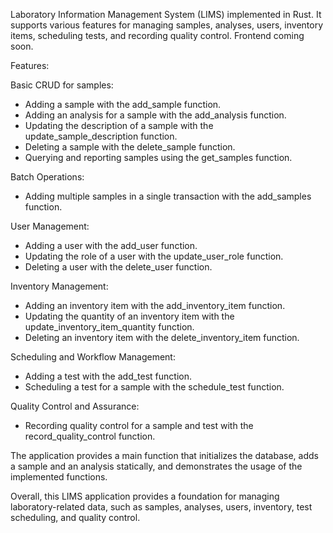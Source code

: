 Laboratory Information Management System (LIMS) implemented in Rust. It supports various features for managing samples, analyses, users, inventory items, scheduling tests, and recording quality control. Frontend coming soon.

Features:

Basic CRUD for samples:

- Adding a sample with the add_sample function.
- Adding an analysis for a sample with the add_analysis function.
- Updating the description of a sample with the update_sample_description function.
- Deleting a sample with the delete_sample function.
- Querying and reporting samples using the get_samples function.

Batch Operations:
- Adding multiple samples in a single transaction with the add_samples function.

User Management:
- Adding a user with the add_user function.
- Updating the role of a user with the update_user_role function.
- Deleting a user with the delete_user function.

Inventory Management:
- Adding an inventory item with the add_inventory_item function.
- Updating the quantity of an inventory item with the update_inventory_item_quantity function.
- Deleting an inventory item with the delete_inventory_item function.

Scheduling and Workflow Management:
- Adding a test with the add_test function.
- Scheduling a test for a sample with the schedule_test function.

Quality Control and Assurance:
- Recording quality control for a sample and test with the record_quality_control function.

The application provides a main function that initializes the database, adds a sample and an analysis statically, and demonstrates the usage of the implemented functions.

Overall, this LIMS application provides a foundation for managing laboratory-related data, such as samples, analyses, users, inventory, test scheduling, and quality control.
